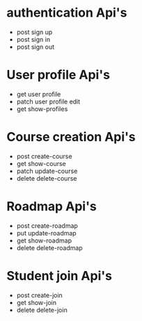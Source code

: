 # authentication Api's
- post sign up
- post sign in
- post sign out
  
# User profile Api's
- get user profile
- patch user profile edit
- get show-profiles  

# Course creation Api's
- post create-course
- get show-course
- patch update-course
- delete delete-course

# Roadmap Api's
- post create-roadmap
- put update-roadmap
- get show-roadmap
- delete delete-roadmap
  
# Student join Api's
- post create-join
- get show-join
- delete delete-join





#      

